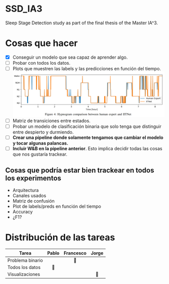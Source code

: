 # SSD_IA3
Sleep Stage Detection study as part of the final thesis of the Master IA^3.

# Cosas que hacer
- [x] Conseguir un modelo que sea capaz de aprender algo.
- [ ] Probar con todos los datos.
- [ ] Plots que muestren las labels y las predicciones en función del tiempo.
![Label_vs_Time](Images/label_vs_time_sample.png)
- [ ] Matriz de transiciones entre estados.
- [ ] Probar un modelo de clasificación binaria que solo tenga que distinguir entre despierto y durmiendo.
- [ ] **Crear una pipeline donde solamente tengamos que cambiar el modelo y tocar algunas palancas.**
- [ ] **Incluir W&B en la pipeline anterior**. Esto implica decidir todas las cosas que nos gustaría trackear.

## Cosas que podría estar bien trackear en todos los experimentos
- Arquitectura
- Canales usados
- Matriz de confusión
- Plot de labels/preds en función del tiempo
- Accuracy
- ¿F1?

# Distribución de las tareas
| Tarea | Pablo | Francesco | Jorge |
|-------|:-------:|:-----------:|:-------:|
| Problema binario | | :construction_worker: | |
| Todos los datos | :construction_worker: | | |
| Visualizaciones | | | :construction_worker: |